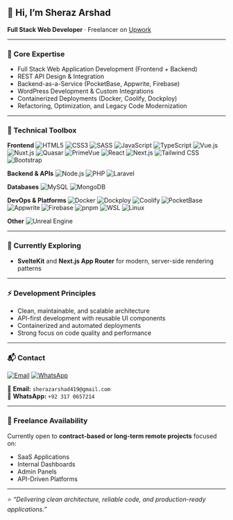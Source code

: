 ## 👋 Hi, I’m Sheraz Arshad

**Full Stack Web Developer** · Freelancer on [Upwork](https://www.upwork.com/freelancers/~01examplelink)

---

### 🧠 Core Expertise
- Full Stack Web Application Development (Frontend + Backend)
- REST API Design & Integration
- Backend-as-a-Service (PocketBase, Appwrite, Firebase)
- WordPress Development & Custom Integrations
- Containerized Deployments (Docker, Coolify, Dockploy)
- Refactoring, Optimization, and Legacy Code Modernization

---

### 🧰 Technical Toolbox

**Frontend**
![HTML5](https://img.shields.io/badge/-HTML5-E34F26?logo=html5&logoColor=fff)
![CSS3](https://img.shields.io/badge/-CSS3-1572B6?logo=css3&logoColor=fff)
![SASS](https://img.shields.io/badge/-SASS-CC6699?logo=sass&logoColor=fff)
![JavaScript](https://img.shields.io/badge/-JavaScript-F7DF1E?logo=javascript&logoColor=000)
![TypeScript](https://img.shields.io/badge/-TypeScript-3178C6?logo=typescript&logoColor=fff)
![Vue.js](https://img.shields.io/badge/-Vue.js-4FC08D?logo=vue.js&logoColor=fff)
![Nuxt.js](https://img.shields.io/badge/-Nuxt.js-00DC82?logo=nuxtdotjs&logoColor=fff)
![Quasar](https://img.shields.io/badge/-Quasar-1E50A2?logo=quasar&logoColor=fff)
![PrimeVue](https://img.shields.io/badge/-PrimeVue-00A8A8?logo=primevue&logoColor=fff)
![React](https://img.shields.io/badge/-React-61DAFB?logo=react&logoColor=000)
![Next.js](https://img.shields.io/badge/-Next.js-000000?logo=next.js&logoColor=fff)
![Tailwind CSS](https://img.shields.io/badge/-Tailwind_CSS-38B2AC?logo=tailwindcss&logoColor=fff)
![Bootstrap](https://img.shields.io/badge/-Bootstrap-563D7C?logo=bootstrap&logoColor=fff)

**Backend & APIs**
![Node.js](https://img.shields.io/badge/-Node.js-339933?logo=node.js&logoColor=fff)
![PHP](https://img.shields.io/badge/-PHP-777BB4?logo=php&logoColor=fff)
![Laravel](https://img.shields.io/badge/-Laravel-FF2D20?logo=laravel&logoColor=fff)

**Databases**
![MySQL](https://img.shields.io/badge/-MySQL-4479A1?logo=mysql&logoColor=fff)
![MongoDB](https://img.shields.io/badge/-MongoDB-47A248?logo=mongodb&logoColor=fff)

**DevOps & Platforms**
![Docker](https://img.shields.io/badge/-Docker-2496ED?logo=docker&logoColor=fff)
![Dockploy](https://img.shields.io/badge/-Dockploy-15202B)
![Coolify](https://img.shields.io/badge/-Coolify-1B2430)
![PocketBase](https://img.shields.io/badge/-PocketBase-000000)
![Appwrite](https://img.shields.io/badge/-Appwrite-FF3E3E)
![Firebase](https://img.shields.io/badge/-Firebase-FFCA28?logo=firebase&logoColor=000)
![pnpm](https://img.shields.io/badge/-pnpm-F69220)
![WSL](https://img.shields.io/badge/-WSL-2B2F3A)
![Linux](https://img.shields.io/badge/-Linux-000000?logo=linux&logoColor=fff)

**Other**
![Unreal Engine](https://img.shields.io/badge/-Unreal_Engine-0E0E0E)

---

### 🌱 Currently Exploring
- **SvelteKit** and **Next.js App Router** for modern, server-side rendering patterns

---

### ⚡ Development Principles
- Clean, maintainable, and scalable architecture  
- API-first development with reusable UI components  
- Containerized and automated deployments  
- Strong focus on code quality and performance  

---

### 📬 Contact
[![Email](https://img.shields.io/badge/Email-sherazarshad419%40gmail.com-D14836?style=for-the-badge&logo=gmail&logoColor=white)](mailto:sherazarshad419@gmail.com)
[![WhatsApp](https://img.shields.io/badge/WhatsApp-Chat-25D366?style=for-the-badge&logo=whatsapp&logoColor=white)](https://wa.me/923170657214)

📧 **Email:** `sherazarshad419@gmail.com`  
💬 **WhatsApp:** `+92 317 0657214`

---

### 💼 Freelance Availability
Currently open to **contract-based or long-term remote projects** focused on:
- SaaS Applications  
- Internal Dashboards  
- Admin Panels  
- API-Driven Platforms  

---

⭐ _“Delivering clean architecture, reliable code, and production-ready applications.”_  
